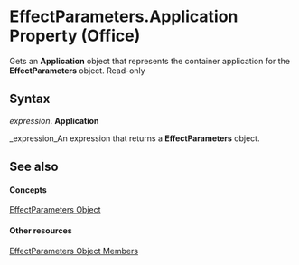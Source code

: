 
# EffectParameters.Application Property (Office)

Gets an  **Application** object that represents the container application for the **EffectParameters** object. Read-only


## Syntax

 _expression_. **Application**

 _expression_An expression that returns a  **EffectParameters** object.


## See also


#### Concepts


 [EffectParameters Object](9b0dfcf1-96fa-bc9a-6fef-38518ab1c558.md)
#### Other resources


 [EffectParameters Object Members](220226ed-74d2-b95f-1efc-48d09b9aaf86.md)
